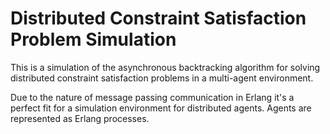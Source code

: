 Distributed Constraint Satisfaction Problem Simulation
======================================================
This is a simulation of the asynchronous backtracking algorithm for
solving distributed constraint satisfaction problems in a multi-agent
environment.

Due to the nature of message passing communication in Erlang it's a
perfect fit for a simulation environment for distributed agents.
Agents are represented as Erlang processes.
